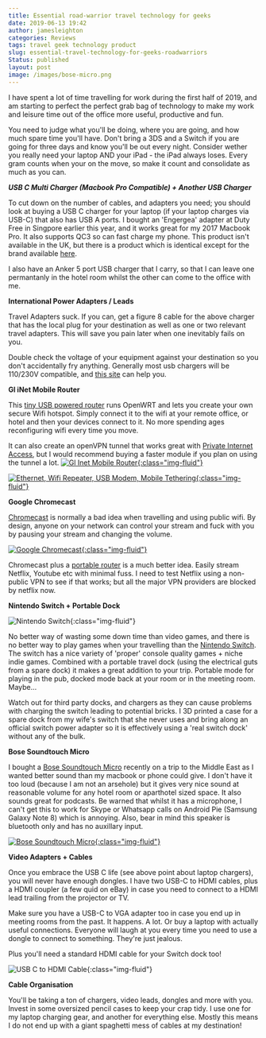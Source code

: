 ```yaml
---
title: Essential road-warrior travel technology for geeks
date: 2019-06-13 19:42
author: jamesleighton
categories: Reviews
tags: travel geek technology product
slug: essential-travel-technology-for-geeks-roadwarriors
Status: published
layout: post
image: /images/bose-micro.png
---
```

I have spent a lot of time travelling for work during the first half of 2019, and am starting to perfect the perfect grab bag of technology to make my work and leisure time out of the office more useful, productive and fun.

You need to judge what you'll be doing, where you are going, and how much spare time you'll have. Don't bring a 3DS and a Switch if you are going for three days and know you'll be out every night. Consider wether you really need your laptop AND your iPad - the iPad always loses. Every gram counts when your on the move, so make it count and consolidate as much as you can.

***USB C Multi Charger (Macbook Pro Compatible) + Another USB Charger***

To cut down on the number of cables, and adapters you need; you should look at buying a USB C charger for your laptop (if your laptop charges via USB-C) that also has USB A ports. I bought an 'Engergea' adapter at Duty Free in Singpore earlier this year, and it works great for my 2017 Macbook Pro. It also supports QC3 so can fast charge my phone. This product isn't available in the UK, but there is a product which is identical except for the brand available [here](https://www.amazon.co.uk/Satechi-Charger-Qualcomm-compatible-MacBook/dp/B07D83RWDM/ref=as_li_ss_tl?keywords=usb+c+power+delivery+macbook+quick+charge&qid=1560446469&s=gateway&sr=8-21&linkCode=ll1&tag=geekyjames-21&linkId=1ad88f1927f7094a00519b35079a9433&language=en_GB](https://www.amazon.co.uk/Satechi-Charger-Qualcomm-compatible-MacBook/dp/B07D83RWDM/ref=as_li_ss_tl?keywords=usb+c+power+delivery+macbook+quick+charge&qid=1560446469&s=gateway&sr=8-21&linkCode=ll1&tag=geekyjames-21&linkId=1ad88f1927f7094a00519b35079a9433&language=en_GB)).

I also have an Anker 5 port USB charger that I carry, so that I can leave one permantanly in the hotel room whilst the other can come to the office with me. 

**International Power Adapters / Leads**

Travel Adapters suck. If you can, get a figure 8 cable for the above charger that has the local plug for your destination as well as one or two relevant travel adapters. This will save you pain later when one inevitably fails on you.

Double check the voltage of your equipment against your destination so you don't accidentally fry anything. Generally most usb chargers will be 110/230V compatible, and [this site](https://www.power-plugs-sockets.com/) can help you.

**Gl iNet Mobile Router**

This [tiny USB powered router](https://www.amazon.co.uk/GL-iNet-GL-MT300N-V2-Pre-installed-Performance-Compatible/dp/B073TSK26W/ref=as_li_ss_tl?keywords=gl+inet&qid=1560446005&s=gateway&sr=8-3&&linkCode=ll1&tag=geekyjames-21&linkId=229f2abd121896112211888e7eb7cf9a&language=en_GB) runs OpenWRT and lets you create your own secure Wifi hotspot. Simply connect it to the wifi at your remote office, or hotel and then your devices connect to it. No more spending ages reconfiguring wifi every time you move.

It can also create an openVPN tunnel that works great with [Private Internet Access](https://www.privateinternetaccess.com/), but I would recommend buying a faster module if you plan on using the tunnel a lot.
[![Gl Inet Mobile Router](/images/gl-inet-01.jpg){:class="img-fluid"}](https://www.amazon.co.uk/GL-iNet-GL-MT300N-V2-Pre-installed-Performance-Compatible/dp/B073TSK26W/ref=as_li_ss_tl?keywords=gl+inet&qid=1560446005&s=gateway&sr=8-3&&linkCode=ll1&tag=geekyjames-21&linkId=229f2abd121896112211888e7eb7cf9a&language=en_GB)

[![Ethernet, Wifi Repeater, USB Modem, Mobile Tethering](/images/gl-inet-02.jpg){:class="img-fluid"}](https://www.amazon.co.uk/GL-iNet-GL-MT300N-V2-Pre-installed-Performance-Compatible/dp/B073TSK26W/ref=as_li_ss_tl?keywords=gl+inet&qid=1560446005&s=gateway&sr=8-3&&linkCode=ll1&tag=geekyjames-21&linkId=229f2abd121896112211888e7eb7cf9a&language=en_GB)

**Google Chromecast**

[Chromecast](https://store.google.com/gb/product/chromecast) is normally a bad idea when travelling and using public wifi. By design, anyone on your network can control your stream and fuck with you by pausing your stream and changing the volume. 

[![Google Chromecast](/images/chromecast.jpg){:class="img-fluid"}](https://store.google.com/gb/product/chromecast)

Chromecast plus a [portable router](https://www.amazon.co.uk/GL-iNet-GL-MT300N-V2-Pre-installed-Performance-Compatible/dp/B073TSK26W/ref=as_li_ss_tl?keywords=gl+inet&qid=1560446005&s=gateway&sr=8-3&&linkCode=ll1&tag=geekyjames-21&linkId=229f2abd121896112211888e7eb7cf9a&language=en_GB) is a much better idea. Easily stream Netflix, Youtube etc with minimal fuss. I need to test Netflix using a non-public VPN to see if that works; but all the major VPN providers are blocked by netflix now.

**Nintendo Switch + Portable Dock**

![Nintendo Switch](/images/switch.jpg){:class="img-fluid"}

No better way of wasting some down time than video games, and there is no better way to play games when your travelling than the [Nintendo Switch](https://www.amazon.co.uk/Nintendo-Switch-Neon-Red-Blue/dp/B01N4NBHPM/ref=as_li_ss_tl?keywords=nintendo+switch&qid=1560446364&s=gateway&sr=8-3&linkCode=ll1&tag=geekyjames-21&linkId=407ab5eb514e420ff215de49f0195910&language=en_GB). The switch has a nice variety of 'proper' console quality games + niche indie games. Combined with a portable travel dock (using the electrical guts from a spare dock) it makes a great addition to your trip. Portable mode for playing in the pub, docked mode back at your room or in the meeting room. Maybe... 

Watch out for third party docks, and chargers as they can cause problems with charging the switch leading to potential bricks. I 3D printed a case for a spare dock from my wife's switch that she never uses and bring along an official switch power adapter so it is effectively using a 'real switch dock' without any of the bulk.

**Bose Soundtouch Micro**

I bought a [Bose Soundtouch Micro](https://www.amazon.co.uk/Bose-SoundLink-Micro-Bluetooth-Speaker-Bright-Orange/dp/B0748PGNBX/ref=as_li_ss_tl?keywords=bose+soundlink+micro&qid=1560446309&s=gateway&sr=8-7&linkCode=ll1&tag=geekyjames-21&linkId=d9cd830518e4c50cfe98da12d6d585e6&language=en_GB) recently on a trip to the Middle East as I wanted better sound than my macbook or phone could give. I don't have it too loud (because I am not an arsehole) but it gives very nice sound at reasonable volume for any hotel room or aparthotel sized space. It also sounds great for podcasts. Be warned that whilst it has a microphone, I can't get this to work for Skype or Whatsapp calls on Android Pie (Samsung Galaxy Note 8) which is annoying. Also, bear in mind this speaker is bluetooth only and has no auxillary input.

[![Bose Soundtouch Micro](/images/bose-micro.jpg){:class="img-fluid"}](https://www.amazon.co.uk/Bose-SoundLink-Micro-Bluetooth-Speaker-Bright-Orange/dp/B0748PGNBX/ref=as_li_ss_tl?keywords=bose+soundlink+micro&qid=1560446309&s=gateway&sr=8-7&linkCode=ll1&tag=geekyjames-21&linkId=d9cd830518e4c50cfe98da12d6d585e6&language=en_GB)

**Video Adapters + Cables** 

Once you embrace the USB C life (see above point about laptop chargers), you will never have enough dongles. I have two USB-C to HDMI cables, plus a HDMI coupler (a few quid on eBay) in case you need to connect to a HDMI lead trailing from the projector or TV. 

Make sure you have a USB-C to VGA adapter too in case you end up in meeting rooms from the past. It happens. A lot. Or buy a laptop with actually useful connections. Everyone will laugh at you every time you need to use a dongle to connect to something. They're just jealous.

Plus you'll need a standard HDMI cable for your Switch dock too!

![USB C to HDMI Cable](/images/usbc-hdmi.jpg){:class="img-fluid"}

**Cable Organisation**

You'll be taking a ton of chargers, video leads, dongles and more with you. Invest in some oversized pencil cases to keep your crap tidy. I use one for my laptop charging gear, and another for everything else. Mostly this means I do not end up with a giant spaghetti mess of cables at my destination!